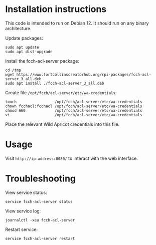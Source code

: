 # Installation instructions

This code is intended to run on Debian 12. It should run on any binary
architecture.

Update packages:

```shell
sudo apt update
sudo apt dist-upgrade
```

Install the fcch-acl-server package:

```shell
cd /tmp
wget https://www.fortcollinscreatorhub.org/rpi-packages/fcch-acl-server_3_all.deb
sudo apt install ./fcch-acl-server_3_all.deb
```

Create file `/opt/fcch/acl-server/etc/wa-credentials`:

```shell
touch                 /opt/fcch/acl-server/etc/wa-credentials
chown fcchacl:fcchacl /opt/fcch/acl-server/etc/wa-credentials
chmod 660             /opt/fcch/acl-server/etc/wa-credentials
vi                    /opt/fcch/acl-server/etc/wa-credentials
```

Place the relevant Wild Apricot credentials into this file.

# Usage

Visit `http://ip-address:8080/` to interact with the web interface.

# Troubleshooting

View service status:

```shell
service fcch-acl-server status
```

View service log:

```shell
journalctl -xeu fcch-acl-server
```

Restart service:

```shell
service fcch-acl-server restart
```
